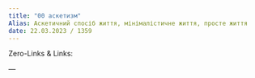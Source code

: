 ```yaml
---
title: "00 аскетизм"
Alias: Аскетичний спосіб життя, мінімалістичне життя, просте життя
date: 22.03.2023 / 1359  
---
```

Zero-Links & Links:  


—  

